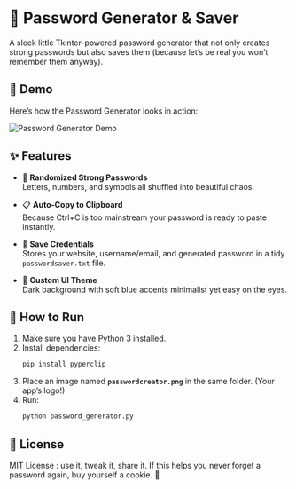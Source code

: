 # 🔑 Password Generator & Saver  
A sleek little Tkinter-powered password generator that not only creates strong passwords but also saves them (because let’s be real you won’t remember them anyway).  

## 🎥 Demo

Here’s how the Password Generator looks in action:

![Password Generator Demo](https://github.com/user-attachments/assets/c05f1e4e-8506-4ae6-a08e-79369248411f)

## ✨ Features
- 🎲 **Randomized Strong Passwords**  
  Letters, numbers, and symbols all shuffled into beautiful chaos.  

- 📋 **Auto-Copy to Clipboard**  
  Because Ctrl+C is too mainstream your password is ready to paste instantly.  

- 📝 **Save Credentials**  
  Stores your website, username/email, and generated password in a tidy `passwordsaver.txt` file.  

- 🎨 **Custom UI Theme**  
  Dark background with soft blue accents minimalist yet easy on the eyes.  

## 🚀 How to Run
1. Make sure you have Python 3 installed.  
2. Install dependencies:  
   ```bash
   pip install pyperclip
3. Place an image named **`passwordcreator.png`** in the same folder. (Your app’s logo!)  
4. Run:  
   ```bash
   python password_generator.py
## 📜 License

MIT License : use it, tweak it, share it.
If this helps you never forget a password again, buy yourself a cookie. 🍪

